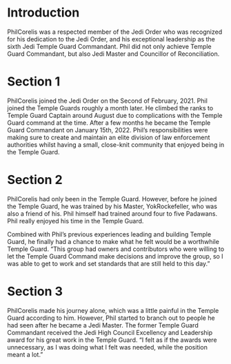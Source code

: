 # Introduction

PhilCorelis was a respected member of the Jedi Order who was recognized for his dedication to the Jedi Order, and his exceptional leadership as the sixth Jedi Temple Guard Commandant.
Phil did not only achieve Temple Guard Commandant, but also Jedi Master and Councillor of Reconciliation.

# Section 1

PhilCorelis joined the Jedi Order on the Second of February, 2021.
Phil joined the Temple Guards roughly a month later.
He climbed the ranks to Temple Guard Captain around August due to complications with the Temple Guard command at the time.
After a few months he became the Temple Guard Commandant on January 15th, 2022.
Phil’s responsibilities were making sure to create and maintain an elite division of law enforcement authorities whilst having a small, close-knit community that enjoyed being in the Temple Guard.

# Section 2

PhilCorelis had only been in the Temple Guard.
However, before he joined the Temple Guard, he was trained by his Master, YokRockefeller, who was also a friend of his.
Phil himself had trained around four to five Padawans.
Phil really enjoyed his time in the Temple Guard.

Combined with Phil’s previous experiences leading and building Temple Guard, he finally had a chance to make what he felt would be a worthwhile Temple Guard.
“This group had owners and contributors who were willing to let the Temple Guard Command make decisions and improve the group, so I was able to get to work and set standards that are still held to this day.”

# Section 3

PhilCorelis made his journey alone, which was a little painful in the Temple Guard according to him.
However, Phil started to branch out to people he had seen after he became a Jedi Master.
The former Temple Guard Commandant received the Jedi High Council Excellency and Leadership award for his great work in the Temple Guard.
“I felt as if the awards were unnecessary, as I was doing what I felt was needed, while the position meant a lot.”
